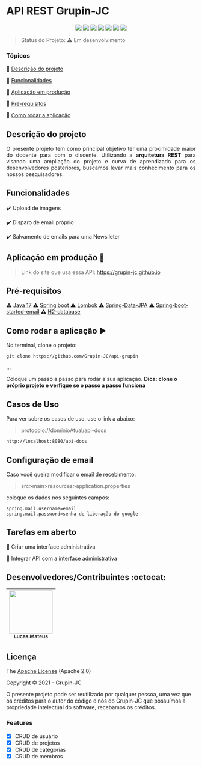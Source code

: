 <h1>API REST Grupin-JC</h1>

<p align="center">
  <img src="https://img.shields.io/static/v1?label=Java%2017&message=linguagem&color=red&style=for-the-badge&logo=java"/>
  <img src="https://img.shields.io/static/v1?label=Spring&message=framework&color=green&style=for-the-badge&logo=spring"/>
  <img src="https://img.shields.io/static/v1?label=License&message=Apache%202.0&color=green&style=for-the-badge"/>
  <img src="http://img.shields.io/static/v1?label=PostgreSQL&message=9.5&color=blue&style=for-the-badge&logo=postgreSQL"/>
  <img src="https://img.shields.io/static/v1?label=Swagger%20UI&message=3.0&color=green&style=for-the-badge&logo=swagger"/>
  <img src="https://img.shields.io/static/v1?label=Hibernate&message=framework&color=blue&style=for-the-badge&logo=hibernate"/>
   <img src="http://img.shields.io/static/v1?label=STATUS&message=EM%20DESENVOLVIMENTO&color=RED&style=for-the-badge"/>
</p>

> Status do Projeto: :warning: Em desenvolvimento

### Tópicos

:small_blue_diamond: [Descrição do projeto](#descrição-do-projeto)

:small_blue_diamond: [Funcionalidades](#funcionalidades)

:small_blue_diamond: [Aplicação em produção](#aplicação-em-produção-dash)

:small_blue_diamond: [Pré-requisitos](#pré-requisitos)

:small_blue_diamond: [Como rodar a aplicação](#como-rodar-a-aplicação-arrow_forward)

## Descrição do projeto

<p align="justify">
  O presente projeto tem como principal objetivo ter uma proximidade maior do docente para com o discente. Utilizando a <strong>arquitetura REST</strong> para visando uma ampliação do projeto e curva de aprendizado para os desenvolvedores posteriores, buscamos levar mais conhecimento para os nossos pesquisadores.
</p>

## Funcionalidades

:heavy_check_mark: Upload de imagens

:heavy_check_mark: Disparo de email próprio

:heavy_check_mark: Salvamento de emails para uma Newslleter

## Aplicação em produção :dash:

> Link do site que usa essa API: https://grupin-jc.github.io

## Pré-requisitos

:warning: [Java 17](https://jdk.java.net/17/)
:warning: [Spring boot](https://start.spring.io/)
:warning: [Lombok](https://projectlombok.org/setup/maven)
:warning: [Spring-Data-JPA](https://docs.spring.io/spring-data/jpa/docs/2.5.6/reference/html/#dependencies)
:warning: [Spring-boot-started-email](https://mvnrepository.com/artifact/org.springframework.boot/spring-boot-starter-mail/2.5.6)
:warning: [H2-database](http://www.h2database.com/html/build.html#maven2)

## Como rodar a aplicação :arrow_forward:

No terminal, clone o projeto:

```
git clone https://github.com/Grupin-JC/api-grupin
```

...

Coloque um passo a passo para rodar a sua aplicação. **Dica: clone o próprio projeto e verfique se o passo a passo funciona**

## Casos de Uso

Para ver sobre os casos de uso, use o link a abaixo:

> protocolo://domínioAtual/api-docs

```
http://localhost:8080/api-docs
```

## Configuração de email

Caso você queira modificar o email de recebimento:

> src>main>resources>application.properties

coloque os dados nos seguintes campos:

```
spring.mail.username=email
spring.mail.password=senha de liberação do google
```

## Tarefas em aberto

:memo: Criar uma interface administrativa

:memo: Integrar API com a interface administrativa

## Desenvolvedores/Contribuintes :octocat:

| [<img src="https://avatars.githubusercontent.com/u/76585138?v=4" width=115><br><sub>Lucas Mateus</sub>](https://github.com/Lucas-dev-back) |
| :----------------------------------------------------------------------------------------------------------------------------------------: |

## Licença

The [Apache License](https://www.apache.org/licenses/LICENSE-2.0) (Apache 2.0)

Copyright :copyright: 2021 - Grupin-JC

<p>
  O presente projeto pode ser reutilizado por qualquer pessoa, uma vez que os créditos para o autor do código e nós do Grupin-JC que possuímos a propriedade intelectual do software, recebamos os créditos.
</p>

### Features

- [x] CRUD de usuário
- [x] CRUD de projetos
- [x] CRUD de categorias
- [x] CRUD de membros
